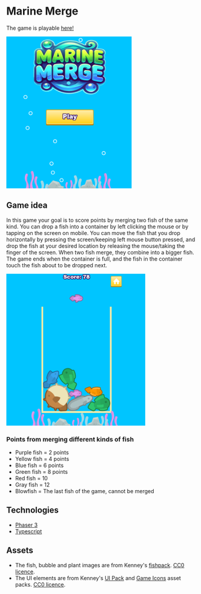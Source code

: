 # Marine Merge

The game is playable [here!](https://ollipeltomaa.github.io/marine-merge/)

<img src="menu.png" height="400" alt="Game menu"/>

## Game idea
In this game your goal is to score points by merging two fish of the same kind. You can drop a fish into a container by left clicking the mouse or by tapping on the screen on mobile. You can move the fish that you drop horizontally by pressing the screen/keeping left mouse button pressed, and drop the fish at your desired location by releasing the mouse/taking the finger of the screen. When two fish merge, they combine into a bigger fish. The game ends when the container is full, and the fish in the container touch the fish about to be dropped next.

<img src="gameplay.png" height="400" alt="Gameplay"/>

### Points from merging different kinds of fish
- Purple fish = 2 points
- Yellow fish = 4 points
- Blue fish = 6 points
- Green fish = 8 points
- Red fish = 10
- Gray fish = 12
- Blowfish = The last fish of the game, cannot be merged

## Technologies
- [Phaser 3](https://phaser.io/)
- [Typescript](https://www.typescriptlang.org/)

## Assets
- The fish, bubble and plant images are from Kenney's [fishpack](https://kenney.nl/assets/fish-pack). [CC0 licence](https://creativecommons.org/publicdomain/zero/1.0/).
- The UI elements are from Kenney's [UI Pack](https://kenney.nl/assets/ui-pack) and [Game Icons](https://kenney.nl/assets/game-icons) asset packs. [CC0 licence](https://creativecommons.org/publicdomain/zero/1.0/).